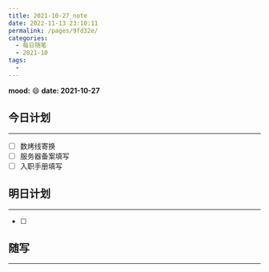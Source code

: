 ```yaml
---
title: 2021-10-27_note
date: 2022-11-13 23:10:11
permalink: /pages/9fd32e/
categories:
  - 每日随笔
  - 2021-10
tags:
  - 
---
```

**mood:** :smile:  									**date: 2021-10-27**  
## 今日计划  
------
- [ ]  数烤线寄换
- [ ]  服务器备案填写
- [ ]  入职手册填写
## 明日计划  
------
- [ ]  
## 随写 
------
